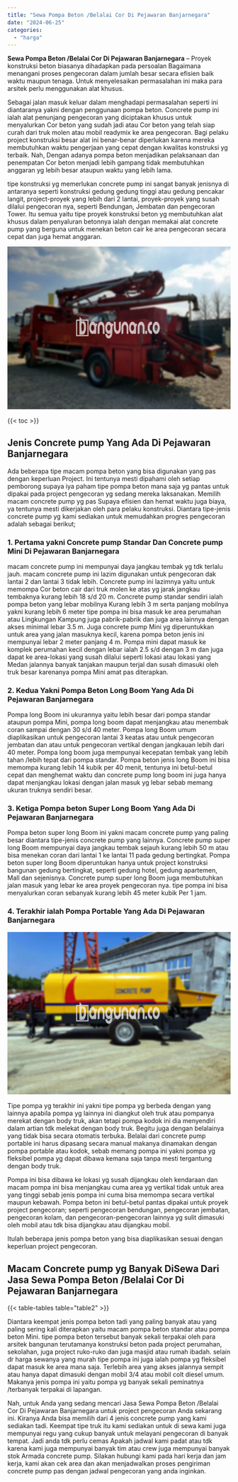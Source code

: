 ```yaml
---
title: "Sewa Pompa Beton /Belalai Cor Di Pejawaran Banjarnegara"
date: "2024-06-25"
categories: 
  - "harga"
---
```


**Sewa Pompa Beton /Belalai Cor Di Pejawaran Banjarnegara** – Proyek konstruksi beton biasanya dihadapkan pada persoalan Bagaimana menangani proses pengecoran dalam jumlah besar secara efisien baik waktu maupun tenaga. Untuk menyelesaikan permasalahan ini maka para arsitek perlu menggunakan alat khusus.

Sebagai jalan masuk keluar dalam menghadapi permasalahan seperti ini diantaranya yakni dengan penggunaan pompa beton. Concrete pump ini ialah alat penunjang pengecoran yang diciptakan khusus untuk menyalurkan Cor beton yang sudah jadi atau Cor beton yang telah siap curah dari truk molen atau mobil readymix ke area pengecoran. Bagi pelaku project konstruksi besar alat ini benar-benar diperlukan karena mereka membutuhkan waktu pengerjaan yang cepat dengan kwalitas konstruksi yg terbaik. Nah, Dengan adanya pompa beton menjadikan pelaksanaan dan penempatan Cor beton menjadi lebih gampang tidak membutuhkan anggaran yg lebih besar ataupun waktu yang lebih lama.

tipe konstruksi yg memerlukan concrete pump ini sangat banyak jenisnya di antaranya seperti konstruksi gedung gedung tinggi atau gedung pencakar langit, project-proyek yang lebih dari 2 lantai, proyek-proyek yang susah dilalui pengecoran nya, seperti Bendungan, Jembatan dan pengecoran Tower. Itu semua yaitu tipe proyek konstruksi beton yg membutuhkan alat khusus dalam penyaluran betonnya ialah dengan memakai alat concrete pump yang berguna untuk menekan beton cair ke area pengecoran secara cepat dan juga hemat anggaran.

![Sewa Pompa Beton /Belalai Cor Di Pejawaran Banjarnegara](/images/sewa-concrete-pump-01.png)

{{< toc >}}

## Jenis Concrete pump Yang Ada Di Pejawaran Banjarnegara

Ada beberapa tipe macam pompa beton yang bisa digunakan yang pas dengan keperluan Project. Ini tentunya mesti dipahami oleh setiap pemborong supaya iya paham tipe pompa beton mana saja yg pantas untuk dipakai pada project pengecoran yg sedang mereka laksanakan. Memilih macam concrete pump yg pas Supaya efisien dan hemat waktu juga biaya, ya tentunya mesti dikerjakan oleh para pelaku konstruksi. Diantara tipe-jenis concrete pump yg kami sediakan untuk memudahkan progres pengecoran adalah sebagai berikut;

### 1\. Pertama yakni Concrete pump Standar Dan Concrete pump Mini Di Pejawaran Banjarnegara

macam concrete pump ini mempunyai daya jangkau tembak yg tdk terlalu jauh. macam concrete pump ini lazim digunakan untuk pengecoran dak lantai 2 dan lantai 3 tidak lebih. Concrete pump ini lazimnya yaitu untuk memompa Cor beton cair dari truk molen ke atas yg jarak jangkau tembaknya kurang lebih 18 s/d 20 m. Concrete pump standar sendiri ialah pompa beton yang lebar mobilnya Kurang lebih 3 m serta panjang mobilnya yakni kurang lebih 6 meter tipe pompa ini bisa masuk ke area perumahan atau Lingkungan Kampung juga pabrik-pabrik dan juga area lainnya dengan akses minimal lebar 3.5 m. Juga concrete pump Mini yg diperuntukkan untuk area yang jalan masuknya kecil, karena pompa beton jenis ini mempunyai lebar 2 meter panjang 4 m. Pompa mini dapat masuk ke komplek perumahan kecil dengan lebar ialah 2.5 s/d dengan 3 m dan juga dapat ke area-lokasi yang susah dilalui seperti lokasi atau lokasi yang Medan jalannya banyak tanjakan maupun terjal dan susah dimasuki oleh truk besar karenanya pompa Mini amat pas diterapkan.

### 2\. Kedua Yakni Pompa Beton Long Boom Yang Ada Di Pejawaran Banjarnegara

Pompa long Boom ini ukurannya yaitu lebih besar dari pompa standar ataupun pompa Mini, pompa long boom dapat menjangkau atau menembak coran sampai dengan 30 s/d 40 meter. Pompa long Boom umum diaplikasikan untuk pengecoran lantai 3 keatas atau untuk pengecoran jembatan dan atau untuk pengecoran vertikal dengan jangkauan lebih dari 40 meter. Pompa long boom juga mempunyai kecepatan tembak yang lebih tahan /lebih tepat dari pompa standar. Pompa beton jenis long Boom ini bisa memompa kurang lebih 14 kubik per 40 menit, tentunya ini betul-betul cepat dan menghemat waktu dan concrete pump long boom ini juga hanya dapat menjangkau lokasi dengan jalan masuk yg lebar sebab memang ukuran truknya sendiri besar.

### 3\. Ketiga Pompa beton Super Long Boom Yang Ada Di Pejawaran Banjarnegara

Pompa beton super long Boom ini yakni macam concrete pump yang paling besar diantara tipe-jenis concrete pump yang lainnya. Concrete pump super long Boom mempunyai daya jangkau tembak sejauh kurang lebih 50 m atau bisa menekan coran dari lantai 1 ke lantai 11 pada gedung bertingkat. Pompa beton super long Boom diperuntukan hanya untuk project konstruksi bangunan gedung bertingkat, seperti gedung hotel, gedung apartemen, Mall dan sejenisnya. Concrete pump super long Boom juga membutuhkan jalan masuk yang lebar ke area proyek pengecoran nya. tipe pompa ini bisa menyalurkan coran sebanyak kurang lebih 45 meter kubik Per 1 jam.

### 4\. Terakhir ialah Pompa Portable Yang Ada Di Pejawaran Banjarnegara

![Sewa Pompa Beton /Belalai Cor Di Pejawaran Banjarnegara](/images/sewa-concrete-pump-09.png)

Tipe pompa yg terakhir ini yakni tipe pompa yg berbeda dengan yang lainnya apabila pompa yg lainnya ini diangkut oleh truk atau pompanya merekat dengan body truk, akan tetapi pompa kodok ini dia menyendiri dalam artian tdk melekat dengan body truk. Begitu juga dengan belalainya yang tidak bisa secara otomatis terbuka. Belalai dari concrete pump portable ini harus dipasang secara manual makanya dinamakan dengan pompa portable atau kodok, sebab memang pompa ini yakni pompa yg fleksibel pompa yg dapat dibawa kemana saja tanpa mesti tergantung dengan body truk.

Pompa ini bisa dibawa ke lokasi yg susah dijangkau oleh kendaraan dan macam pompa ini bisa menjangkau cuma area yg vertikal tidak untuk area yang tinggi sebab jenis pompa ini cuma bisa memompa secara vertikal maupun kebawah. Pompa beton ini betul-betul pantas dipakai untuk proyek project pengecoran; seperti pengecoran bendungan, pengecoran jembatan, pengecoran kolam, dan pengecoran-pengecoran lainnya yg sulit dimasuki oleh mobil atau tdk bisa dijangkau atau dijangkau mobil.

Itulah beberapa jenis pompa beton yang bisa diaplikasikan sesuai dengan keperluan project pengecoran.

## Macam Concrete pump yg Banyak DiSewa Dari Jasa Sewa Pompa Beton /Belalai Cor Di Pejawaran Banjarnegara

{{< table-tables table="table2" >}}

Diantara keempat jenis pompa beton tadi yang paling banyak atau yang paling sering kali diterapkan yaitu macam pompa beton standar atau pompa beton Mini. tipe pompa beton tersebut banyak sekali terpakai oleh para arsitek bangunan terutamanya konstruksi beton pada project perumahan, sekolahan, juga project ruko-ruko dan juga masjid atau rumah ibadah. selain dr harga sewanya yang murah tipe pompa ini juga ialah pompa yg fleksibel dapat masuk ke area mana saja. Terlebih area yang akses jalannya sempit atau hanya dapat dimasuki dengan mobil 3/4 atau mobil colt diesel umum. Makanya jenis pompa ini yaitu pompa yg banyak sekali peminatnya /terbanyak terpakai di lapangan.

Nah, untuk Anda yang sedang mencari Jasa Sewa Pompa Beton /Belalai Cor Di Pejawaran Banjarnegara untuk project pengecoran Anda sekarang ini. Kiranya Anda bisa memilih dari 4 jenis concrete pump yang kami sediakan tadi. Keempat tipe truk itu kami sediakan untuk di sewa kami juga mempunyai regu yang cukup banyak untuk melayani pengecoran di banyak tempat. Jadi anda tdk perlu cemas Apakah jadwal kami padat atau tdk karena kami juga mempunyai banyak tim atau crew juga mempunyai banyak stok Armada concrete pump. Silakan hubungi kami pada hari kerja dan jam kerja, kami akan cek area dan akan menjadwalkan proses pengiriman concrete pump pas dengan jadwal pengecoran yang anda inginkan.

